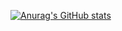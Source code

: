 [![Anurag's GitHub stats](https://github-readme-stats.vercel.app/api?username=HT0710&show_icons=true&theme=midnight-purple)](https://github.com/anuraghazra/github-readme-stats)
